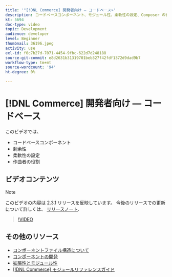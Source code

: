 ```yaml
---
title: '"[!DNL Commerce] 開発者向け — コードベース»'
description: コードベースコンポーネント、モジュール性、柔軟性の設定、Composer の役割
kt: 5694
doc-type: video
topic: Development
audience: developer
level: Beginner
thumbnail: 36196.jpeg
activity: use
exl-id: f0c7b27d-7071-4454-9fbc-622d7d248188
source-git-commit: e8d2631b31319701beb327f42fdf1372d9dad9b7
workflow-type: tm+mt
source-wordcount: '94'
ht-degree: 0%

---
```


# [!DNL Commerce] 開発者向け — コードベース

このビデオでは、

- コードベースコンポーネント
- 剰余性
- 柔軟性の設定
- 作曲者の役割

## ビデオコンテンツ

>[!NOTE]
>
>このビデオの内容は 2.3.1 リリースを反映しています。 今後のリリースでの更新について詳しくは、 [リリースノート](https://experienceleague.adobe.com/docs/commerce-operations/release/notes/overview.html).

>[!VIDEO](https://video.tv.adobe.com/v/36196?quality=12&learn=on)

## その他のリソース

- [コンポーネントファイル構造について](https://developer.adobe.com/commerce/php/development/prepare/component-file-structure/)
- [コンポーネントの開発](https://developer.adobe.com/commerce/php/development/components/)
- [拡張性とモジュール性](https://developer.adobe.com/commerce/php/architecture/modules/)
- [[!DNL Commerce] モジュールリファレンスガイド](https://developer.adobe.com/commerce/php/module-reference/)
